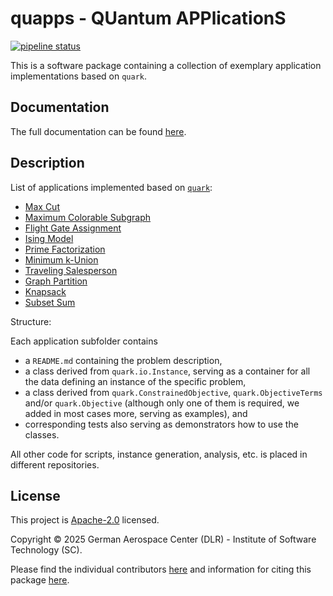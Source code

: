 # quapps - QUantum APPlicationS

[![pipeline status](https://gitlab.com/quantum-computing-software/quapps//badges/development/pipeline.svg)](https://gitlab.com/quantum-computing-software/quapps/-/commits/development)

This is a software package containing a collection of exemplary application implementations based on ``quark``.

## Documentation

The full documentation can be found [here](https://quantum-computing-software.gitlab.io/quapps/).

## Description

List of applications implemented based on [``quark``](https://gitlab.com/quantum-computing-software/quark):

* [Max Cut](../quapps/max_cut/README.md)
* [Maximum Colorable Subgraph](../quapps/max_colorable_subgraph/README.md)
* [Flight Gate Assignment](../quapps/flight_gate_assignment/README.md)
* [Ising Model](../quapps/arbitrary_ising/README.md)
* [Prime Factorization](../quapps/prime_factorization/README.md)
* [Minimum k-Union](../quapps/min_k_union/README.md)
* [Traveling Salesperson](../quapps/traveling_salesperson/README.md)
* [Graph Partition](../quapps/graph_partitioning/README.md)
* [Knapsack](../quapps/knapsack/README.md)
* [Subset Sum](../quapps/subset_sum/README.md)


Structure:

Each application subfolder contains

* a ``README.md`` containing the problem description,
* a class derived from ``quark.io.Instance``, 
  serving as a container for all the data defining an instance of the specific problem, 
* a class derived from ``quark.ConstrainedObjective``, ``quark.ObjectiveTerms`` and/or ``quark.Objective`` 
  (although only one of them is required, we added in most cases more, serving as examples), and
* corresponding tests also serving as demonstrators how to use the classes.

All other code for scripts, instance generation, analysis, etc. is placed in different repositories.

## License

This project is [Apache-2.0](https://gitlab.com/quantum-computing-software/quapps/-/blob/development/LICENSE) licensed.

Copyright © 2025 German Aerospace Center (DLR) - Institute of Software Technology (SC). 

Please find the individual contributors [here](https://gitlab.com/quantum-computing-software/quapps/-/blob/development/CONTRIBUTORS) 
and information for citing this package [here](https://gitlab.com/quantum-computing-software/quapps/-/blob/development/CITATION.cff).
